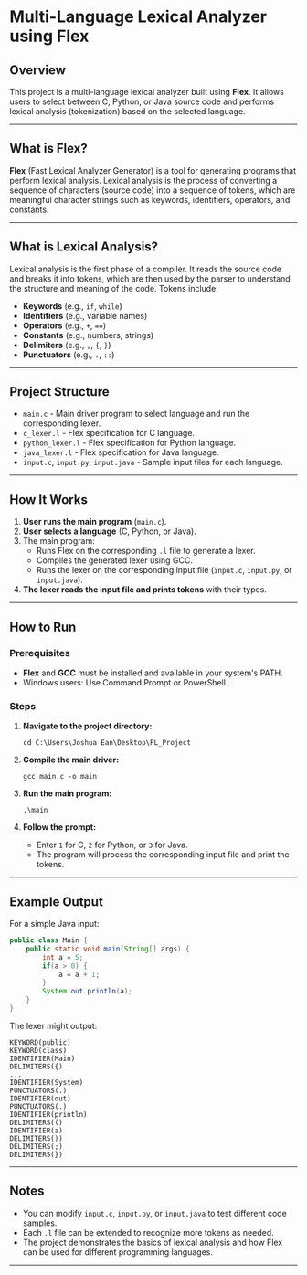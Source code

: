 # Multi-Language Lexical Analyzer using Flex

## Overview

This project is a multi-language lexical analyzer built using **Flex**. It allows users to select between C, Python, or Java source code and performs lexical analysis (tokenization) based on the selected language.

---

## What is Flex?

**Flex** (Fast Lexical Analyzer Generator) is a tool for generating programs that perform lexical analysis. Lexical analysis is the process of converting a sequence of characters (source code) into a sequence of tokens, which are meaningful character strings such as keywords, identifiers, operators, and constants.

---

## What is Lexical Analysis?

Lexical analysis is the first phase of a compiler. It reads the source code and breaks it into tokens, which are then used by the parser to understand the structure and meaning of the code. Tokens include:
- **Keywords** (e.g., `if`, `while`)
- **Identifiers** (e.g., variable names)
- **Operators** (e.g., `+`, `==`)
- **Constants** (e.g., numbers, strings)
- **Delimiters** (e.g., `;`, `{`, `}`)
- **Punctuators** (e.g., `.`, `::`)

---

## Project Structure

- `main.c` - Main driver program to select language and run the corresponding lexer.
- `c_lexer.l` - Flex specification for C language.
- `python_lexer.l` - Flex specification for Python language.
- `java_lexer.l` - Flex specification for Java language.
- `input.c`, `input.py`, `input.java` - Sample input files for each language.

---

## How It Works

1. **User runs the main program** (`main.c`).
2. **User selects a language** (C, Python, or Java).
3. The main program:
    - Runs Flex on the corresponding `.l` file to generate a lexer.
    - Compiles the generated lexer using GCC.
    - Runs the lexer on the corresponding input file (`input.c`, `input.py`, or `input.java`).
4. **The lexer reads the input file and prints tokens** with their types.

---

## How to Run

### Prerequisites

- **Flex** and **GCC** must be installed and available in your system's PATH.
- Windows users: Use Command Prompt or PowerShell.

### Steps

1. **Navigate to the project directory:**
   ```
   cd C:\Users\Joshua Ean\Desktop\PL_Project
   ```

2. **Compile the main driver:**
   ```
   gcc main.c -o main
   ```

3. **Run the main program:**
   ```
   .\main
   ```

4. **Follow the prompt:**
   - Enter `1` for C, `2` for Python, or `3` for Java.
   - The program will process the corresponding input file and print the tokens.

---

## Example Output

For a simple Java input:
```java
public class Main {
    public static void main(String[] args) {
        int a = 5;
        if(a > 0) {
            a = a + 1;
        }
        System.out.println(a);
    }
}
```
The lexer might output:
```
KEYWORD(public)
KEYWORD(class)
IDENTIFIER(Main)
DELIMITERS({)
...
IDENTIFIER(System)
PUNCTUATORS(.)
IDENTIFIER(out)
PUNCTUATORS(.)
IDENTIFIER(println)
DELIMITERS(() 
IDENTIFIER(a)
DELIMITERS())
DELIMITERS(;)
DELIMITERS(})
```

---

## Notes

- You can modify `input.c`, `input.py`, or `input.java` to test different code samples.
- Each `.l` file can be extended to recognize more tokens as needed.
- The project demonstrates the basics of lexical analysis and how Flex can be used for different programming languages.

---
